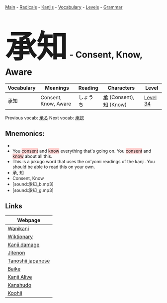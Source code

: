 <style> bigfont {font-size: 100px}</style>
[Main](../README.md) -
[Radicals](../radicals.md) -
[Kanjis](../kanjis.md) -
[Vocabulary](../vocabulary.md) -
[Levels](../levels.md) -
[Grammar](../grammar.md)
# <bigfont> 承知</bigfont> - Consent, Know, Aware 

| Vocabulary | Meanings | Reading | Characters | Level |
| --- | --- | --- | --- | --- |
| 承知 | Consent, Know, Aware | しょうち |  [承](../kanjis/承.md) (Consent), [知](../kanjis/知.md) (Know) | [Level 34](../levels/wk_level34.md) |

Previous vocab: [承る](承る.md) Next vocab: [承認](承認.md) 

## Mnemonics:

* 
* You <span style="background-color:#ffcccb"> consent</span> and <span style="background-color:#ffcccb"> know</span> everything that's going on. You <span style="background-color:#ffcccb"> consent</span> and <span style="background-color:#ffcccb"> know</span> about all this.
* This is a jukugo word that uses the on'yomi readings of the kanji. You should be able to read this on your own.
* 承, 知
* Consent, Know
* [sound:承知_b.mp3]
* [sound:承知_g.mp3]


## Links 

| Webpage |
| --- |
| [Wanikani          ](https://www.wanikani.com/kanji/承知) |
| [Wiktionary        ](https://en.wiktionary.org/wiki/承知) |
| [Kanji damage      ](http://www.kanjidamage.com/kanji/search?utf8=✓&q=承知) |
| [Jitenon           ](https://jitenon.com/kanji/承知) |
| [Tanoshii japanese ](https://www.tanoshiijapanese.com/dictionary/kanji.cfm?k=承知) |
| [Baike             ](https://baike.baidu.com/item/承知) |
| [Kanji Alive       ](https://app.kanjialive.com/承知) |
| [Kanshudo          ](https://www.kanshudo.com/searchmn?q=承知) |
| [Koohii            ](https://kanji.koohii.com/study/kanji/承知) |
